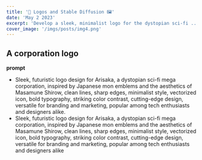 ```yaml
---
title: '🧿 Logos and Stable Diffusion 🖼️'
date: 'May 2 2023'
excerpt: 'Develop a sleek, minimalist logo for the dystopian sci-fi .... WeatherSphere, a cutting-edge weather mobile application with intuitive visuals and vibrant colors ... 🗝️🪩'
cover_image: '/imgs/posts/img4.png'
---
```


## A corporation logo

**prompt**

- Sleek, futuristic logo design for Arisaka, a dystopian sci-fi mega corporation, inspired by Japanese mon emblems and the aesthetics of Masamune Shirow, clean lines, sharp edges, minimalist style, vectorized icon, bold typography, striking color contrast, cutting-edge design, versatile for branding and marketing, popular among tech enthusiasts and designers alike.
- Sleek, futuristic logo design for Arisaka, a dystopian sci-fi mega corporation, inspired by Japanese mon emblems and the aesthetics of Masamune Shirow, clean lines, sharp edges, minimalist style, vectorized icon, bold typography, striking color contrast, cutting-edge design, versatile for branding and marketing, popular among tech enthusiasts and designers alike
